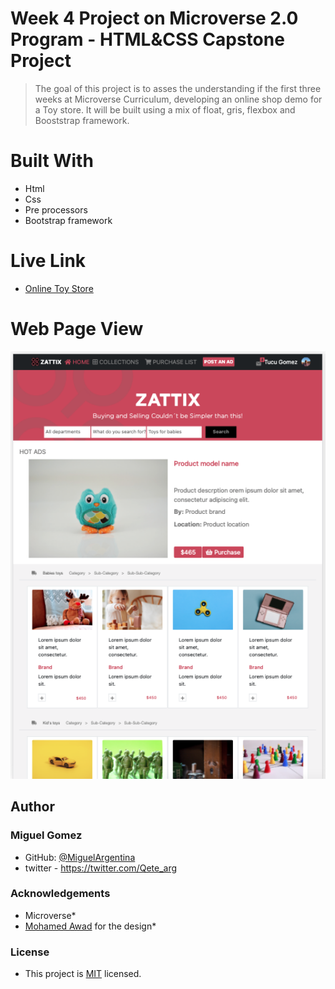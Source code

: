 # Week 4 Project on Microverse 2.0 Program - HTML&CSS Capstone Project


> The goal of this project is to asses the understanding if the first three weeks at Microverse Curriculum, developing an online shop demo for a Toy store. It will be built using a mix of float, gris, flexbox and Booststrap framework.


# Built With

* Html
* Css
* Pre processors
* Bootstrap framework

# Live Link

* [Online Toy Store](https://miguelargentina.github.io/html-css-capstone-project/)

# Web Page View

<img width="1260" alt="Screenshot of the web page" src="https://github.com/MiguelArgentina/html-css-capstone-project/blob/initial-branch/online-store-screenshot.png">

## Author

### Miguel Gomez
* GitHub: [@MiguelArgentina](https://github.com/MiguelArgentina)
* twitter - https://twitter.com/Qete_arg

### Acknowledgements
* Microverse* 
* [Mohamed Awad](https://www.behance.net/M_Awad) for the design*

### License
* This project is [MIT](lic.url) licensed.
